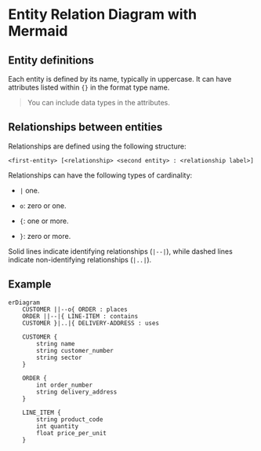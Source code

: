 # Entity Relation Diagram with Mermaid

## Entity definitions

Each entity is defined by its name, typically in uppercase. It can have attributes listed within `{}` in the format type name.

> You can include data types in the attributes.

## Relationships between entities

Relationships are defined using the following structure:

```
<first-entity> [<relationship> <second entity> : <relationship label>]
```

Relationships can have the following types of cardinality:

- `|` one.

- `o`: zero or one.

- `{`: one or more.

- `}`: zero or more.

Solid lines indicate identifying relationships (`|--|`), while dashed lines indicate non-identifying relationships (`|..|`).

## Example

```MERMAID
erDiagram
    CUSTOMER ||--o{ ORDER : places
    ORDER ||--|{ LINE-ITEM : contains
    CUSTOMER }|..|{ DELIVERY-ADDRESS : uses

    CUSTOMER {
        string name
        string customer_number
        string sector
    }

    ORDER {
        int order_number
        string delivery_address
    }

    LINE_ITEM {
        string product_code
        int quantity
        float price_per_unit
    }
```
